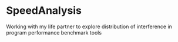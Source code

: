 # SpeedAnalysis
Working with my life partner to explore distribution of interference in program performance benchmark tools
